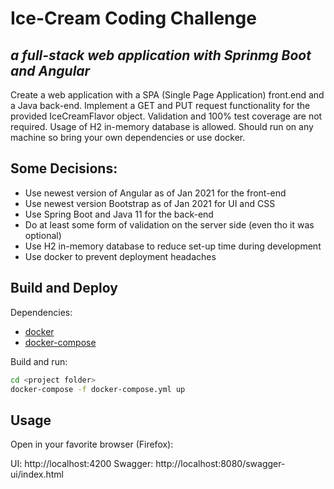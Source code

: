 # Ice-Cream Coding Challenge
## _a full-stack web application with Sprinmg Boot and Angular_


Create a web application with a SPA (Single Page Application) front.end and a Java back-end. Implement a GET and PUT request functionality for the provided IceCreamFlavor object. Validation and 100% test coverage are not required. Usage of H2 in-memory database is allowed. Should run on any machine so bring your own dependencies or use docker.


## Some Decisions:

- Use newest version of Angular as of Jan 2021 for the front-end
- Use newest version Bootstrap as of Jan 2021 for UI and CSS 
- Use Spring Boot and Java 11 for the back-end
- Do at least some form of validation on the server side (even tho it was optional)
- Use H2 in-memory database to reduce set-up time during development
- Use docker to prevent deployment headaches

## Build and Deploy

Dependencies:
- [docker](https://docs.docker.com/get-docker/)
- [docker-compose](https://docs.docker.com/compose/install/)

Build and run:
```sh
cd <project folder>
docker-compose -f docker-compose.yml up
```

## Usage

Open in your favorite browser (Firefox):

UI: http://localhost:4200
Swagger: http://localhost:8080/swagger-ui/index.html

